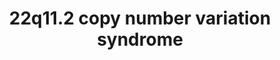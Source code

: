 ---
annotations:
- type: Pathway Ontology
  value: disease pathway
- type: Disease Ontology
  value: velocardiofacial syndrome
- type: Pathway Ontology
  value: neurological disorder pathway
authors:
- Fehrhart
- Victoravr
- Egonw
- MaintBot
- L Dupuis
- Mlatorre
description: 22q11 deletion syndrome
last-edited: 2021-10-11
organisms:
- Homo sapiens
redirect_from:
- /index.php/Pathway:WP4657
- /instance/WP4657
schema-jsonld:
- '@context': https://schema.org/
  '@id': https://wikipathways.github.io/pathways/WP4657.html
  '@type': Dataset
  creator:
    '@type': Organization
    name: WikiPathways
  description: 22q11 deletion syndrome
  keywords:
  - ''
  - RNY1P9
  - NPRL2
  - Reelin signalling pathway
  - RNU6-225P
  - TCA cycle
  - TRMT2A
  - MED15
  - Complement and Coagulation Cascades
  - 1-phosphatidyl-1D-myo-inositol(1−)
  - 4-hydroxyretinoic acid
  - FOXC1
  - CA15P1
  - SRF
  - Blood Clotting Cascade
  - RAS/MAPK signal transduction
  - P2RX6
  - DOPAC
  - TANGO2
  - BCL2
  - G Protein Signaling
  - BCRP2
  - POLR2A
  - KPNB1
  - ARNTL
  - NKX2-5
  - ALDH4A1
  - SERPIND1
  - HIRIP3
  - CLDN3
  - hsa-miR-194-1
  - Dopamine
  - RTN4R
  - Notch signalling
  - FAM230E
  - ATP
  - pathways
  - CYP26C1
  - p75 NTR receptor-mediated signalling
  - LINC00896
  - proline
  - NCOR1
  - MALT1
  - AIFM3
  - FOXA2
  - VWF
  - mRNA Processing
  - TP53
  - RBX1
  - arginine
  - TUBA3GP
  - glutamate
  - DGCR8
  - USP41
  - ABHD17AP4
  - IGLL4P
  - BCRP5
  - ' to the plasma membrane '
  - ubiquitin ligase complex
  - RAF1
  - ZNF74
  - Tight junction
  - CLDN5
  - SNAP29
  - DGCR10
  - 'BCR(KLHL22) E3 '
  - 2-oxoglutaric acid
  - SLC2A4
  - Urea cycle
  - Dermatan sulfate
  - SEPTIN5
  - hsa-miR-9-5p
  - P2RX6P
  - 'tRNA modification in the '
  - SNORA77B
  - DEPDC5
  - PAK4
  - PI4KA
  - Retinoic acid
  - Translocation of SLC2A4
  - SHOC2
  - FAM230G
  - hsa-miR-150
  - SREBF1
  - CLDN1
  - GP1BA
  - THAP7
  - Activation of gene expression
  - hsa-mir-6816
  - nucleus and cytosol
  - SHH
  - Normetanephrine
  - Insulin Signalling
  - EMC10
  - 3-Methoxytyramine
  - Epinephrine
  - CDC42
  - DGCR5
  - RN7SL812P
  - CDH15
  - hsa-mir-1306
  - L-Glutamic gamma-semialdehyde
  - RTL10
  - XPO1
  - DGCR6L
  - TSSK2
  - LINC00037
  - TUBA3FP
  - DGCR2
  - CYP26A1
  - hsa-mir-4761
  - PRKN
  - HES1
  - ACTA2
  - TSSK1A
  - CCDC188
  - CHRD
  - POM121L7P
  - ACTC1
  - TMEM191A
  - HIST1H4A
  - ZDHHC8
  - EGFR
  - PLK1
  - KRT18P5
  - SEPTIN11
  - nuclear transport
  - Neurotransmitter clearance
  - retinal
  - ADP(3−)
  - Homovanillic acid
  - HDAC3
  - Ornithine
  - C22orf39
  - ribosomal subunit
  - FGF10
  - OAT
  - by SREBF (SREBP)
  - Heart development
  - MRPL40
  - Norepinephrine
  - CUL3
  - SLC25A1
  - riluzole
  - GATOR1 complex
  - GBX2
  - CRKL
  - SLC9A3P2
  - GP9
  - Dopamine metabolism
  - UFD1
  - Syntaxin
  - CLTCL1
  - Heparin
  - SMPD4P1
  - RANBP1
  - TBX1
  - 1-phosphatidyl-1D-myo-inositol 4-phosphate(3−)
  - HAND2
  - ESS2
  - RELN
  - RN7SL168P
  - DRD2
  - GSC2
  - 1-pyrroline-5-carboxylate
  - FGFR2
  - FOXC2
  - PAX3
  - RCC1
  - DGCR11
  - TNPO1
  - hsa-mir-1286
  - DGCR9
  - hsa-mir-649
  - Purinergic signaling
  - RAN
  - SEPTIN8
  - LINC01637
  - '39S mitochondrial large '
  - 4-oxo-Retinoic acid
  - Mitochondrial translation
  - GNB1L
  - GLUD1
  - GP1BB
  - ATP(4−)
  - SLC7A4
  - glutamine
  - CBX5
  - HIRA
  - LRRC74B
  - CDC45
  - ALDH1A2
  - GP1b-IX-V activation signalling
  - ARVCF
  - FGFR1
  - TXNRD2
  - hsa-miR-363
  - POM121L4P
  - Cell junction organization
  - RORC
  - DROSHA
  - RTN4
  - MAG
  - PPP1CB
  - FGF8
  - BCRP7
  - LINC00895
  - Apoptosis
  - hsa-miR-3618
  - DL-Metanephrine
  - LZTR1
  - lysine
  - SREBF2
  - CCDC74BP1
  - SCARF2
  - ASF1A
  - GP5
  - TSKS
  - KRT18P62
  - PRODH
  - CYP26B1
  - LINC01311
  - cellular proliferation
  - NPRL3
  - ornithine
  - hsa-miR-185
  - KLHL22
  - PITX2
  - RANGAP1
  - COMT
  - citrate
  license: CC0
  name: 22q11.2 copy number variation syndrome
seo: CreativeWork
title: 22q11.2 copy number variation syndrome
wpid: WP4657
---